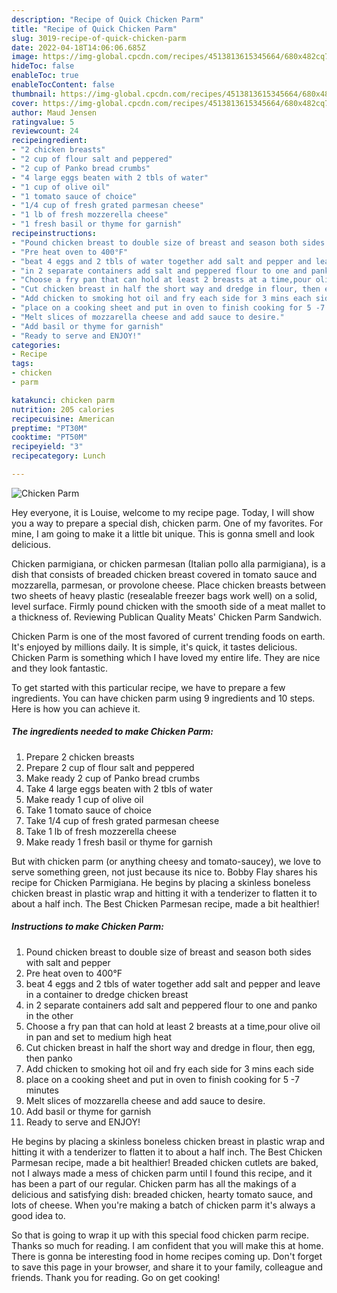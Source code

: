```yaml
---
description: "Recipe of Quick Chicken Parm"
title: "Recipe of Quick Chicken Parm"
slug: 3019-recipe-of-quick-chicken-parm
date: 2022-04-18T14:06:06.685Z
image: https://img-global.cpcdn.com/recipes/4513813615345664/680x482cq70/chicken-parm-recipe-main-photo.jpg
hideToc: false
enableToc: true
enableTocContent: false
thumbnail: https://img-global.cpcdn.com/recipes/4513813615345664/680x482cq70/chicken-parm-recipe-main-photo.jpg
cover: https://img-global.cpcdn.com/recipes/4513813615345664/680x482cq70/chicken-parm-recipe-main-photo.jpg
author: Maud Jensen
ratingvalue: 5
reviewcount: 24
recipeingredient:
- "2 chicken breasts"
- "2 cup of flour salt and peppered"
- "2 cup of Panko bread crumbs"
- "4 large eggs beaten with 2 tbls of water"
- "1 cup of olive oil"
- "1 tomato sauce of choice"
- "1/4 cup of fresh grated parmesan cheese"
- "1 lb of fresh mozzerella cheese"
- "1 fresh basil or thyme for garnish"
recipeinstructions:
- "Pound chicken breast to double size of breast and season both sides with salt and pepper"
- "Pre heat oven to 400°F"
- "beat 4 eggs and 2 tbls of water together add salt and pepper and leave in a container to dredge chicken breast"
- "in 2 separate containers add salt and peppered flour to one and panko in the other"
- "Choose a fry pan that can hold at least 2 breasts at a time,pour olive oil in pan and set to medium high heat"
- "Cut chicken breast in half the short way and dredge in flour, then egg, then panko"
- "Add chicken to smoking hot oil and fry each side for 3 mins each side"
- "place on a cooking sheet and put in oven to finish cooking for 5 -7 minutes"
- "Melt slices of mozzarella cheese and add sauce to desire."
- "Add basil or thyme for garnish"
- "Ready to serve and ENJOY!"
categories:
- Recipe
tags:
- chicken
- parm

katakunci: chicken parm 
nutrition: 205 calories
recipecuisine: American
preptime: "PT30M"
cooktime: "PT50M"
recipeyield: "3"
recipecategory: Lunch

---
```



![Chicken Parm](https://img-global.cpcdn.com/recipes/4513813615345664/680x482cq70/chicken-parm-recipe-main-photo.jpg)

Hey everyone, it is Louise, welcome to my recipe page. Today, I will show you a way to prepare a special dish, chicken parm. One of my favorites. For mine, I am going to make it a little bit unique. This is gonna smell and look delicious.

Chicken parmigiana, or chicken parmesan (Italian pollo alla parmigiana), is a dish that consists of breaded chicken breast covered in tomato sauce and mozzarella, parmesan, or provolone cheese. Place chicken breasts between two sheets of heavy plastic (resealable freezer bags work well) on a solid, level surface. Firmly pound chicken with the smooth side of a meat mallet to a thickness of. Reviewing Publican Quality Meats&#39; Chicken Parm Sandwich.

Chicken Parm is one of the most favored of current trending foods on earth. It's enjoyed by millions daily. It is simple, it's quick, it tastes delicious. Chicken Parm is something which I have loved my entire life. They are nice and they look fantastic.


To get started with this particular recipe, we have to prepare a few ingredients. You can have chicken parm using 9 ingredients and 10 steps. Here is how you can achieve it.

<!--inarticleads1-->

##### The ingredients needed to make Chicken Parm:

1. Prepare 2 chicken breasts
1. Prepare 2 cup of flour salt and peppered
1. Make ready 2 cup of Panko bread crumbs
1. Take 4 large eggs beaten with 2 tbls of water
1. Make ready 1 cup of olive oil
1. Take 1 tomato sauce of choice
1. Take 1/4 cup of fresh grated parmesan cheese
1. Take 1 lb of fresh mozzerella cheese
1. Make ready 1 fresh basil or thyme for garnish


But with chicken parm (or anything cheesy and tomato-saucey), we love to serve something green, not just because its nice to. Bobby Flay shares his recipe for Chicken Parmigiana. He begins by placing a skinless boneless chicken breast in plastic wrap and hitting it with a tenderizer to flatten it to about a half inch. The Best Chicken Parmesan recipe, made a bit healthier! 

<!--inarticleads2-->

##### Instructions to make Chicken Parm:

1. Pound chicken breast to double size of breast and season both sides with salt and pepper
1. Pre heat oven to 400°F
1. beat 4 eggs and 2 tbls of water together add salt and pepper and leave in a container to dredge chicken breast
1. in 2 separate containers add salt and peppered flour to one and panko in the other
1. Choose a fry pan that can hold at least 2 breasts at a time,pour olive oil in pan and set to medium high heat
1. Cut chicken breast in half the short way and dredge in flour, then egg, then panko
1. Add chicken to smoking hot oil and fry each side for 3 mins each side
1. place on a cooking sheet and put in oven to finish cooking for 5 -7 minutes
1. Melt slices of mozzarella cheese and add sauce to desire.
1. Add basil or thyme for garnish
1. Ready to serve and ENJOY!

He begins by placing a skinless boneless chicken breast in plastic wrap and hitting it with a tenderizer to flatten it to about a half inch. The Best Chicken Parmesan recipe, made a bit healthier! Breaded chicken cutlets are baked, not I always made a mess of chicken parm until I found this recipe, and it has been a part of our regular. Chicken parm has all the makings of a delicious and satisfying dish: breaded chicken, hearty tomato sauce, and lots of cheese. When you&#39;re making a batch of chicken parm it&#39;s always a good idea to. 

So that is going to wrap it up with this special food chicken parm recipe. Thanks so much for reading. I am confident that you will make this at home. There is gonna be interesting food in home recipes coming up. Don't forget to save this page in your browser, and share it to your family, colleague and friends. Thank you for reading. Go on get cooking!
